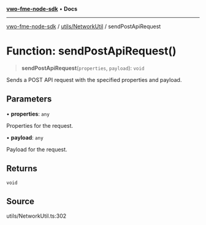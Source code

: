 [**vwo-fme-node-sdk**](../../../README.md) • **Docs**

---

[vwo-fme-node-sdk](../../../modules.md) / [utils/NetworkUtil](../README.md) / sendPostApiRequest

# Function: sendPostApiRequest()

> **sendPostApiRequest**(`properties`, `payload`): `void`

Sends a POST API request with the specified properties and payload.

## Parameters

• **properties**: `any`

Properties for the request.

• **payload**: `any`

Payload for the request.

## Returns

`void`

## Source

utils/NetworkUtil.ts:302
